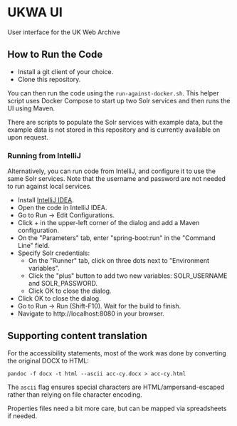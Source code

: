 # UKWA UI

User interface for the UK Web Archive

## How to Run the Code ##

* Install a git client of your choice.
* Clone this repository.

You can then run the code using the `run-against-docker.sh`. This helper script uses Docker Compose to start up two Solr services and then runs the UI using Maven.

There are scripts to populate the Solr services with example data, but the example data is not stored in this repository and is currently available on upon request.

### Running from IntelliJ

Alternatively, you can run code from IntelliJ, and configure it to use the same Solr services. Note that the username and password are not needed to run against local services.

* Install [IntelliJ IDEA](https://www.jetbrains.com/idea/).
* Open the code in IntelliJ IDEA.
* Go to Run -> Edit Configurations.
* Click + in the upper-left corner of the dialog and add a Maven configuration.
* On the "Parameters" tab, enter "spring-boot:run" in the "Command Line" field.
* Specify Solr credentials:
    * On the "Runner" tab, click on three dots next to "Environment variables".
    * Сlick the "plus" button to add two new variables: SOLR\_USERNAME and SOLR\_PASSWORD.
    * Click OK to close the dialog.
* Click OK to close the dialog.
* Go to Run -> Run (Shift-F10). Wait for the build to finish.
* Navigate to http://localhost:8080 in your browser.

## Supporting content translation ##

For the accessibility statements, most of the work was done by converting the original DOCX to HTML:

    pandoc -f docx -t html --ascii acc-cy.docx > acc-cy.html

The `ascii` flag ensures special characters are HTML/ampersand-escaped rather than relying on file character encoding.

Properties files need a bit more care, but can be mapped via spreadsheets if needed.


